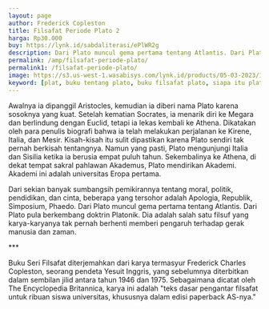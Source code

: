 ```yaml
---
layout: page
author: Frederick Copleston
title: Filsafat Periode Plato 2
harga: Rp30.000
buy: https://lynk.id/sabdaliterasi/ePlWR2g
description: Dari Plato muncul gema pertama tentang Atlantis. Dari Plato pula berkembang doktrin Platonik. Dia adalah salah satu filsuf yang karya-karyanya tak per
permalink: /amp/filsafat-periode-plato/
permalink1: /filsafat-periode-plato/
image: https://s3.us-west-1.wasabisys.com/lynk.id/products/05-03-2023/1677949950117_6801384.svg
keyword: [plat, buku tentang plato, buku filsafat plato, siapa itu plato, biografi plato, pemikiran plato]
---
```

<p>Awalnya ia dipanggil Aristocles, kemudian ia diberi nama Plato karena sosoknya yang kuat. Setelah kematian Socrates, ia menarik diri ke Megara dan berlindung dengan Euclid, tetapi ia lekas kembali ke Athena. Dikatakan oleh para penulis biografi bahwa ia telah melakukan perjalanan ke Kirene, Italia, dan Mesir. Kisah-kisah itu sulit dipastikan karena Plato sendiri tak pernah berkisah tentangnya. Namun yang pasti, Plato mengunjungi Italia dan Sisilia ketika ia berusia empat puluh tahun. Sekembalinya ke Athena, di dekat tempat sakral pahlawan Akademus, Plato mendirikan Akademi. Akademi ini adalah universitas Eropa pertama.</p><p>Dari sekian banyak sumbangsih pemikirannya tentang moral, politik, pendidikan, dan cinta, beberapa yang tersohor adalah Apologia, Republik, Simposium, Phaedo. Dari Plato muncul gema pertama tentang Atlantis. Dari Plato pula berkembang doktrin Platonik. Dia adalah salah satu filsuf yang karya-karyanya tak pernah berhenti memberi pengaruh terhadap gerak manusia dan zaman.</p><p>***</p><p>Buku Seri Filsafat diterjemahkan dari karya termasyur Frederick Charles Copleston, seorang pendeta Yesuit Inggris, yang sebelumnya diterbitkan dalam sembilan jilid antara tahun 1946 dan 1975. Sebagaimana dicatat oleh The Encyclopedia Britannica, karya ini adalah "teks dasar pengantar filsafat untuk ribuan siswa universitas, khususnya dalam edisi paperback AS-nya."</p>